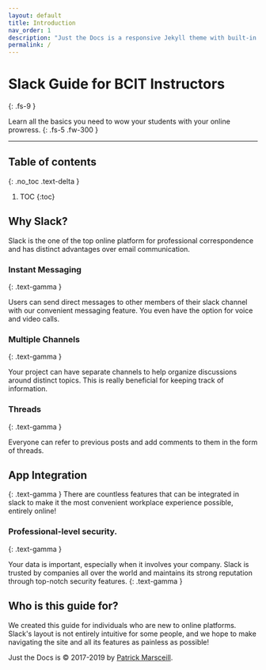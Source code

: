 ```yaml
---
layout: default
title: Introduction
nav_order: 1
description: "Just the Docs is a responsive Jekyll theme with built-in search that is easily customizable and hosted on GitHub Pages."
permalink: /
---
```


# Slack Guide for BCIT Instructors
{: .fs-9 }

Learn all the basics you need to wow your students with your online prowress.
{: .fs-5 .fw-300 }


---
## Table of contents
{: .no_toc .text-delta }

1. TOC
{:toc}


## Why Slack?

Slack is the one of the top online platform for professional correspondence and has distinct advantages over email communication.


### Instant Messaging
{: .text-gamma }

Users can send direct messages to other members of their slack channel with our convenient messaging feature. You even have the option for voice and video calls.

### Multiple Channels
{: .text-gamma }

Your project can have separate channels to help organize discussions around distinct topics.  This is really beneficial for keeping track of information.

### Threads
{: .text-gamma }

Everyone can refer to previous posts and add comments to them in the form of threads.


## App Integration
{: .text-gamma }
There are countless features that can be integrated in slack to make it the most convenient workplace experience possible, entirely online!


### Professional-level security.
{: .text-gamma }

Your data is important, especially when it involves your company.  Slack is trusted by companies all over the world and maintains its strong reputation through top-notch security features.
{: .text-gamma }

## Who is this guide for?

We created this guide for individuals who are new to online platforms.  Slack's layout is not entirely intuitive for some people, and we hope to make navigating the site and all its features as painless as possible!



Just the Docs is &copy; 2017-2019 by [Patrick Marsceill](http://patrickmarsceill.com).
